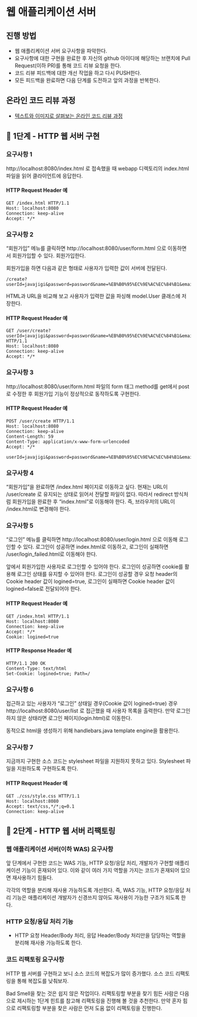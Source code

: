 # 웹 애플리케이션 서버
## 진행 방법
* 웹 애플리케이션 서버 요구사항을 파악한다.
* 요구사항에 대한 구현을 완료한 후 자신의 github 아이디에 해당하는 브랜치에 Pull Request(이하 PR)를 통해 코드 리뷰 요청을 한다.
* 코드 리뷰 피드백에 대한 개선 작업을 하고 다시 PUSH한다.
* 모든 피드백을 완료하면 다음 단계를 도전하고 앞의 과정을 반복한다.

## 온라인 코드 리뷰 과정
* [텍스트와 이미지로 살펴보는 온라인 코드 리뷰 과정](https://github.com/next-step/nextstep-docs/tree/master/codereview)

## 🚀 1단계 - HTTP 웹 서버 구현

### 요구사항 1
http://localhost:8080/index.html 로 접속했을 때 webapp 디렉토리의 index.html 파일을 읽어 클라이언트에 응답한다.

#### HTTP Request Header 예
```
GET /index.html HTTP/1.1
Host: localhost:8080
Connection: keep-alive
Accept: */*
```

### 요구사항 2
“회원가입” 메뉴를 클릭하면 http://localhost:8080/user/form.html 으로 이동하면서 회원가입할 수 있다. 회원가입한다.

회원가입을 하면 다음과 같은 형태로 사용자가 입력한 값이 서버에 전달된다.

```
/create?userId=javajigi&password=password&name=%EB%B0%95%EC%9E%AC%EC%84%B1&email=javajigi%40slipp.net
```
HTML과 URL을 비교해 보고 사용자가 입력한 값을 파싱해 model.User 클래스에 저장한다.

#### HTTP Request Header 예
```
GET /user/create?userId=javajigi&password=password&name=%EB%B0%95%EC%9E%AC%EC%84%B1&email=javajigi%40slipp.net HTTP/1.1
Host: localhost:8080
Connection: keep-alive
Accept: */*
```

### 요구사항 3
http://localhost:8080/user/form.html 파일의 form 태그 method를 get에서 post로 수정한 후 회원가입 기능이 정상적으로 동작하도록 구현한다.

#### HTTP Request Header 예
```
POST /user/create HTTP/1.1
Host: localhost:8080
Connection: keep-alive
Content-Length: 59
Content-Type: application/x-www-form-urlencoded
Accept: */*

userId=javajigi&password=password&name=%EB%B0%95%EC%9E%AC%EC%84%B1&email=javajigi%40slipp.net
```

### 요구사항 4
“회원가입”을 완료하면 /index.html 페이지로 이동하고 싶다. 현재는 URL이 /user/create 로 유지되는 상태로 읽어서 전달할 파일이 없다. 따라서 redirect 방식처럼 회원가입을 완료한 후 “index.html”로 이동해야 한다. 즉, 브라우저의 URL이 /index.html로 변경해야 한다.

### 요구사항 5
“로그인” 메뉴를 클릭하면 http://localhost:8080/user/login.html 으로 이동해 로그인할 수 있다. 로그인이 성공하면 index.html로 이동하고, 로그인이 실패하면 /user/login_failed.html로 이동해야 한다.

앞에서 회원가입한 사용자로 로그인할 수 있어야 한다. 로그인이 성공하면 cookie를 활용해 로그인 상태를 유지할 수 있어야 한다. 로그인이 성공할 경우 요청 header의 Cookie header 값이 logined=true, 로그인이 실패하면 Cookie header 값이 logined=false로 전달되어야 한다.

#### HTTP Request Header 예
```
GET /index.html HTTP/1.1
Host: localhost:8080
Connection: keep-alive
Accept: */*
Cookie: logined=true
```
#### HTTP Response Header 예
```
HTTP/1.1 200 OK
Content-Type: text/html
Set-Cookie: logined=true; Path=/
```

### 요구사항 6
접근하고 있는 사용자가 “로그인” 상태일 경우(Cookie 값이 logined=true) 경우 http://localhost:8080/user/list 로 접근했을 때 사용자 목록을 출력한다. 만약 로그인하지 않은 상태라면 로그인 페이지(login.html)로 이동한다.

동적으로 html을 생성하기 위해 handlebars.java template engine을 활용한다.

### 요구사항 7
지금까지 구현한 소스 코드는 stylesheet 파일을 지원하지 못하고 있다. Stylesheet 파일을 지원하도록 구현하도록 한다.

#### HTTP Request Header 예
```
GET ./css/style.css HTTP/1.1
Host: localhost:8080
Accept: text/css,*/*;q=0.1
Connection: keep-alive
```

## 🚀 2단계 - HTTP 웹 서버 리팩토링
### 웹 애플리케이션 서버(이하 WAS) 요구사항
앞 단계에서 구현한 코드는 WAS 기능, HTTP 요청/응답 처리, 개발자가 구현할 애플리케이션 기능이 혼재되어 있다.
이와 같이 여러 가지 역할을 가지는 코드가 혼재되어 있으면 재사용하기 힘들다.

각각의 역할을 분리해 재사용 가능하도록 개선한다.
즉, WAS 기능, HTTP 요청/응답 처리 기능은 애플리케이션 개발자가 신경쓰지 않아도 재사용이 가능한 구조가 되도록 한다.

### HTTP 요청/응답 처리 기능
* HTTP 요청 Header/Body 처리, 응답 Header/Body 처리만을 담당하는 역할을 분리해 재사용 가능하도록 한다.

### 코드 리팩토링 요구사항
HTTP 웹 서버를 구현하고 보니 소스 코드의 복잡도가 많이 증가했다. 소스 코드 리팩토링을 통해 복잡도를 낮춰보자.

Bad Smell을 찾는 것은 쉽지 않은 작업이다.
리팩토링할 부분을 찾기 힘든 사람은 다음으로 제시하는 1단계 힌트를 참고해 리팩토링을 진행해 볼 것을 추천한다.
만약 혼자 힘으로 리팩토링할 부분을 찾은 사람은 먼저 도움 없이 리팩토링을 진행한다.
